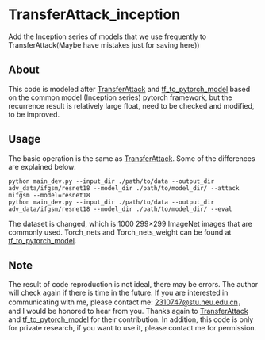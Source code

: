 # TransferAttack_inception
Add the Inception series of models that we use frequently to TransferAttack(Maybe have mistakes just for saving here))

## About
This code is modeled after [TransferAttack](https://github.com/Trustworthy-AI-Group/TransferAttack) and [tf_to_pytorch_model](https://github.com/ylhz/tf_to_pytorch_model) based on the common model (Inception series) pytorch framework, but the recurrence result is relatively large float, need to be checked and modified, to be improved.

## Usage
The basic operation is the same as [TransferAttack](https://github.com/Trustworthy-AI-Group/TransferAttack).
Some of the differences are explained below:
```
python main_dev.py --input_dir ./path/to/data --output_dir adv_data/ifgsm/resnet18 --model_dir ./path/to/model_dir/ --attack mifgsm --model=resnet18
python main_dev.py --input_dir ./path/to/data --output_dir adv_data/ifgsm/resnet18 --model_dir ./path/to/model_dir/ --eval
```

The dataset is changed, which is 1000 299×299 ImageNet images that are commonly used.
Torch_nets and Torch_nets_weight can be found at [tf_to_pytorch_model](https://github.com/ylhz/tf_to_pytorch_model). 

## Note
The result of code reproduction is not ideal, there may be errors. The author will check again if there is time in the future. If you are interested in communicating with me, please contact me: 2310747@stu.neu.edu.cn， and I would be honored to hear from you. Thanks again to [TransferAttack](https://github.com/Trustworthy-AI-Group/TransferAttack) and [tf_to_pytorch_model](https://github.com/ylhz/tf_to_pytorch_model) for their contribution. In addition, this code is only for private research, if you want to use it, please contact me for permission.
